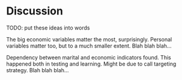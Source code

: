 # Discussion
TODO: put these ideas into words

The big economic variables matter the most, surprisingly.
Personal variables matter too, but to a much smaller extent.
Blah blah blah...

Dependency between marital and economic indicators found.
This happened both in testing and learning.
Might be due to call targeting strategy.
Blah blah blah...
